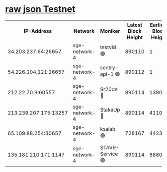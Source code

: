 
[raw json Testnet](https://rpc-check.sget.stavr.tech/sget/rpc-sget-result.json)
=


<table><tr><th>IP-Address</th><th>Network</th><th>Moniker</th><th>Latest Block Height</th><th>Earliest Block Height</th><th>Catching Up</th><th>Tx Index</th><th>Voting Power</th><th>Scan Time</th></tr><tr><td>34.203.237.64:26657</td><td>sge-network-4</td><td>testvld 🟢</td><td>890110</td><td>1</td><td>False</td><td>on</td><td>0</td><td>2023-12-31T07:25:42.779147465UTC</td></tr><tr><td>54.226.104.121:26657</td><td>sge-network-4</td><td>sentry-api-1 🟢</td><td>890112</td><td>1</td><td>False</td><td>on</td><td>0</td><td>2023-12-31T07:25:57.714893695UTC</td></tr><tr><td>212.22.70.9:60557</td><td>sge-network-4</td><td>Sr20de 🔴</td><td>890114</td><td>138001</td><td>False</td><td>on</td><td>99</td><td>2023-12-31T07:26:09.440009314UTC</td></tr><tr><td>213.239.207.175:13257</td><td>sge-network-4</td><td>StakeUp 🔴</td><td>890114</td><td>411001</td><td>False</td><td>off</td><td>100</td><td>2023-12-31T07:26:06.155769002UTC</td></tr><tr><td>65.109.88.254:30657</td><td>sge-network-4</td><td>ksalab 🟢</td><td>728167</td><td>442343</td><td>False</td><td>off</td><td>0</td><td>2023-12-31T07:26:08.977990894UTC</td></tr><tr><td>135.181.210.171:1147</td><td>sge-network-4</td><td>STAVR-Service 🟢</td><td>890114</td><td>888001</td><td>False</td><td>on</td><td>0</td><td>2023-12-31T07:26:06.519165295UTC</td></tr></table>
